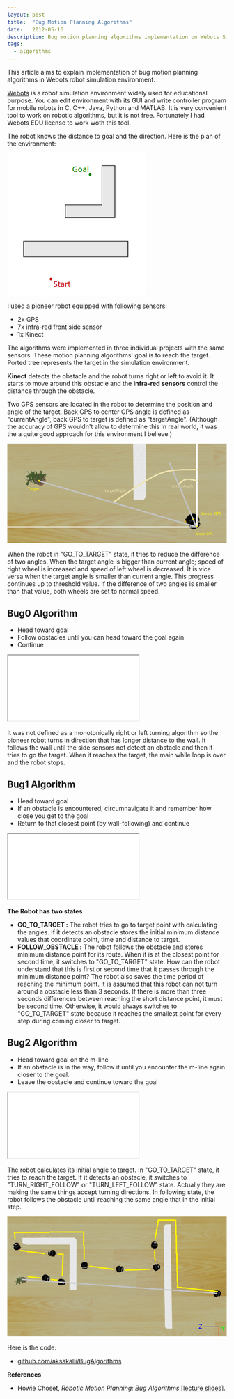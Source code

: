 ```yaml
---
layout: post
title:  "Bug Motion Planning Algorithms"
date:   2012-05-16
description: Bug motion planning algorithms implementation on Webots Simulation with Pioneer robot (Bug0, bug1 and bug2)
tags:
  - algorithms
---
```


This article aims to explain implementation of bug motion planning algorithms in Webots robot simulation environment.  

[Webots](https://www.cyberbotics.com/) is a robot simulation environment widely used for educational purpose.
You can edit environment with its GUI and write controller program for mobile robots in C, C++, Java, Python and MATLAB.
It is very convenient tool to work on robotic algorithms, but it is not free.
Fortunately I had Webots EDU license to work woth this tool.

The robot knows the distance to goal and the direction.
Here is the plan of the environment:

![bug algorithm goal](/images/bug-goal.png)


I used a pioneer robot equipped with following sensors:

* 2x GPS
* 7x infra-red front side sensor
* 1x Kinect

The algorithms were implemented in three individual projects with the same sensors.
These motion planning algorithms' goal is to reach the target.
Ported tree represents the target in the simulation environment.

**Kinect** detects the obstacle and the robot turns right or left to avoid it.
It starts to move around this obstacle and the **infra-red sensors** control the distance through the obstacle.

Two GPS sensors are located in the robot to determine the position and angle of the target.
Back GPS to center GPS angle is defined as "currentAngle", back GPS to target is defined as "targetAngle".
(Although the accuracy of GPS wouldn't allow to determine this in real world, it was the a quite good approach for this environment I believe.)

![bug algorithm angles](/images/bug-angles.png)

When the robot in "GO_TO_TARGET" state, it tries to reduce the difference of two angles.
When the target angle is bigger than current angle; speed of right wheel is increased and speed of left wheel is decreased.
It is vice versa when the target angle is smaller than current angle. This progress continues up to threshold value.
If the difference of two angles is smaller than that value, both wheels are set to normal speed.

## Bug0 Algorithm

* Head toward goal
* Follow obstacles until you can head toward the goal again
* Continue

<p>
  <div class="embed-responsive embed-responsive-16by9">
    <iframe class="embed-responsive-item" src="//www.youtube.com/embed/C6GmD4qS3bs?rel=0" allowfullscreen></iframe>
  </div>
</p>

It was not defined as a monotonically right or left turning algorithm so the pioneer robot turns in direction that has longer distance to the wall.
It follows the wall until the side sensors not detect an obstacle and then it tries to go the target.
When it reaches the target, the main while loop is over and the robot stops.

## Bug1 Algorithm

* Head toward goal
* If an obstacle is encountered, circumnavigate it and remember how close you get to the goal
* Return to that closest point (by wall-following) and continue

<p>
  <div class="embed-responsive embed-responsive-16by9">
    <iframe class="embed-responsive-item" src="//www.youtube.com/embed/iJWULA_gIy8?rel=0" allowfullscreen></iframe>
  </div>
</p>

**The Robot has two states**

* **GO_TO_TARGET :** The robot tries to go to target point with calculating the angles.
If it detects an obstacle stores the initial minimum distance values that coordinate point, time and distance to target.
* **FOLLOW_OBSTACLE :** The robot follows the obstacle and stores minimum distance point for its route.
When it is at the closest point for second time, it switches to "GO_TO_TARGET" state.
How can the robot understand that this is first or second time that it passes through the minimum distance point?
The robot also saves the time period of reaching the minimum point.
It is assumed that this robot can not turn around a obstacle less than 3 seconds.
If there is more than three seconds differences between reaching the short distance point, it must be second time.
Otherwise, it would always switches to "GO_TO_TARGET" state because it reaches the smallest point for every step during coming closer to target.

## Bug2 Algorithm

* Head toward goal on the m-line
* If an obstacle is in the way, follow it until you encounter the m-line again closer to the goal.
* Leave the obstacle and continue toward the goal

<p>
  <div class="embed-responsive embed-responsive-16by9">
    <iframe class="embed-responsive-item" src="//www.youtube.com/embed/Z5-TBsKPCF0?rel=0" allowfullscreen></iframe>
  </div>
</p>

The robot calculates its initial angle to target.
In "GO_TO_TARGET" state, it tries to reach the target.
If it detects an obstacle, it switches to "TURN_RIGHT_FOLLOW" or "TURN_LEFT_FOLLOW" state.
Actually they are making the same things accept turning directions.
In following state, the robot follows the obstacle until reaching the same angle that in the initial step.

![bug algorithm angles](/images/bug-path.png)

Here is the code:

* [github.com/aksakalli/BugAlgorithms](https://github.com/aksakalli/BugAlgorithms)

**References**

* Howie Choset, *Robotic Motion Planning: Bug Algorithms* [[lecture slides](http://www.cs.cmu.edu/~motionplanning/lecture/Chap2-Bug-Alg_howie.pdf)].
